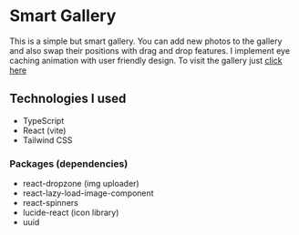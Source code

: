 # Smart Gallery

This is a simple but smart gallery. You can add new photos to the gallery and also swap their positions with drag and drop features. I implement eye caching animation with user friendly design. To visit the gallery just [click here](https://github.com/)

## Technologies I used

- TypeScript
- React (vite)
- Tailwind CSS

### Packages (dependencies)

- react-dropzone (img uploader)
- react-lazy-load-image-component
- react-spinners
- lucide-react (icon library)
- uuid
